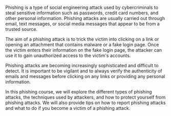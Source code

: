 Phishing is a type of social engineering attack used by cybercriminals to steal sensitive information such as passwords, credit card numbers, and other personal information. Phishing attacks are usually carried out through email, text messages, or social media messages that appear to be from a trusted source.

The aim of a phishing attack is to trick the victim into clicking on a link or opening an attachment that contains malware or a fake login page. Once the victim enters their information on the fake login page, the attacker can use it to gain unauthorized access to the victim's accounts.

Phishing attacks are becoming increasingly sophisticated and difficult to detect. It is important to be vigilant and to always verify the authenticity of emails and messages before clicking on any links or providing any personal information.

In this phishing course, we will explore the different types of phishing attacks, the techniques used by attackers, and how to protect yourself from phishing attacks. We will also provide tips on how to report phishing attacks and what to do if you become a victim of a phishing attack.